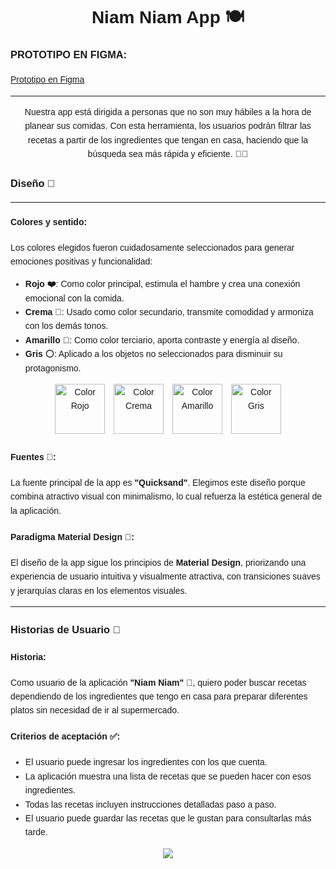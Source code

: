 <body style="font-family: Arial, sans-serif; line-height: 1.6; padding: 20px;">

  <h1 style="text-align: center;">Niam Niam App 🍽️</h1>

  <h3>PROTOTIPO EN FIGMA:</h3>
    <p><a href="https://embed.figma.com/design/CfNlXfB2WjnTfdeAmlrpSI/EPSUM-DAM2-PROYECTO?node-id=0-1&embed-host=share" target="_blank">Prototipo en Figma</a></p>

  <hr>

  <p style="text-align: center;">Nuestra app está dirigida a personas que no son muy hábiles a la hora de planear sus comidas. Con esta herramienta, los usuarios podrán filtrar las recetas a partir de los ingredientes que tengan en casa, haciendo que la búsqueda sea más rápida y eficiente. 🍳🥘</p>

  <h3>Diseño 🎨</h3>
    <hr>
    
  <h4><strong>Colores y sentido:</strong></h4>
    <p>Los colores elegidos fueron cuidadosamente seleccionados para generar emociones positivas y funcionalidad:</p>
    <ul>
        <li><strong>Rojo ❤️</strong>: Como color principal, estimula el hambre y crea una conexión emocional con la comida.</li>
        <li><strong>Crema 🤍</strong>: Usado como color secundario, transmite comodidad y armoniza con los demás tonos.</li>
        <li><strong>Amarillo 💛</strong>: Como color terciario, aporta contraste y energía al diseño.</li>
        <li><strong>Gris ⚪</strong>: Aplicado a los objetos no seleccionados para disminuir su protagonismo.</li>
    </ul>

  <div style="text-align: center;">
        <img src="https://www.colorhexa.com/fc0000.png" alt="Color Rojo" style="margin-right: 10px; width: 80px;">
        <img src="https://www.colorhexa.com/F8F2DE.png" alt="Color Crema" style="margin-right: 10px; width: 80px;">
        <img src="https://www.colorhexa.com/F8DD6F.png" alt="Color Amarillo" style="margin-right: 10px; width: 80px;">
        <img src="https://www.colorhexa.com/C2C1C1.png" alt="Color Gris" style="width: 80px;">
    </div>

  <h4><strong>Fuentes 📝:</strong></h4>
    <p>La fuente principal de la app es <strong>"Quicksand"</strong>. Elegimos este diseño porque combina atractivo visual con minimalismo, lo cual refuerza la estética general de la aplicación.</p>

  <h4><strong>Paradigma Material Design 📱:</strong></h4>
    <p>El diseño de la app sigue los principios de <strong>Material Design</strong>, priorizando una experiencia de usuario intuitiva y visualmente atractiva, con transiciones suaves y jerarquías claras en los elementos visuales.</p>

   <hr>

  <h3>Historias de Usuario 📖</h3>

  <h4><strong>Historia:</strong></h4>
    <p>Como usuario de la aplicación <strong>"Niam Niam" 🍲</strong>, quiero poder buscar recetas dependiendo de los ingredientes que tengo en casa para preparar diferentes platos sin necesidad de ir al supermercado.</p>

  <h4><strong>Criterios de aceptación ✅:</strong></h4>
    <ul>
        <li>El usuario puede ingresar los ingredientes con los que cuenta.</li>
        <li>La aplicación muestra una lista de recetas que se pueden hacer con esos ingredientes.</li>
        <li>Todas las recetas incluyen instrucciones detalladas paso a paso.</li>
        <li>El usuario puede guardar las recetas que le gustan para consultarlas más tarde.</li>
    </ul>

<div align="center">
  <img src="https://profile-counter.glitch.me/xubo961/count.svg?"  />
</div>

    

</body>
</html>
